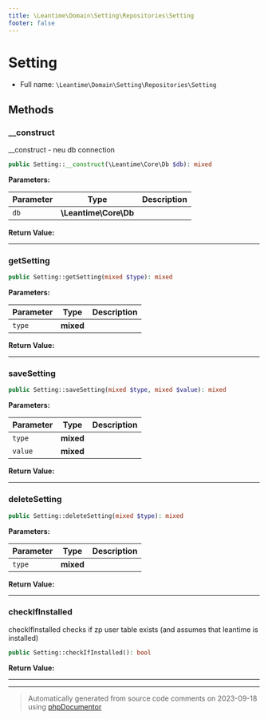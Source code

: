 ```yaml
---
title: \Leantime\Domain\Setting\Repositories\Setting
footer: false
---
```


# Setting





* Full name: `\Leantime\Domain\Setting\Repositories\Setting`



## Methods

### __construct

__construct - neu db connection

```php
public Setting::__construct(\Leantime\Core\Db $db): mixed
```








**Parameters:**

| Parameter | Type | Description |
|-----------|------|-------------|
| `db` | **\Leantime\Core\Db** |  |


**Return Value:**





---
### getSetting



```php
public Setting::getSetting(mixed $type): mixed
```








**Parameters:**

| Parameter | Type | Description |
|-----------|------|-------------|
| `type` | **mixed** |  |


**Return Value:**





---
### saveSetting



```php
public Setting::saveSetting(mixed $type, mixed $value): mixed
```








**Parameters:**

| Parameter | Type | Description |
|-----------|------|-------------|
| `type` | **mixed** |  |
| `value` | **mixed** |  |


**Return Value:**





---
### deleteSetting



```php
public Setting::deleteSetting(mixed $type): mixed
```








**Parameters:**

| Parameter | Type | Description |
|-----------|------|-------------|
| `type` | **mixed** |  |


**Return Value:**





---
### checkIfInstalled

checkIfInstalled checks if zp user table exists (and assumes that leantime is installed)

```php
public Setting::checkIfInstalled(): bool
```









**Return Value:**





---


---
> Automatically generated from source code comments on 2023-09-18 using [phpDocumentor](http://www.phpdoc.org/)
